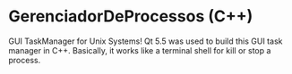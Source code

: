 # GerenciadorDeProcessos (C++)
GUI TaskManager for Unix Systems! Qt 5.5 was used to build this GUI task manager in C++. Basically, it works like a terminal shell for kill or stop a process.
